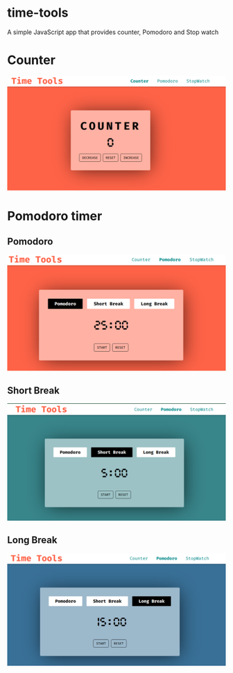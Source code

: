 # time-tools
A simple JavaScript app that provides counter, Pomodoro and Stop watch

# Counter
![Counter](/screenshots/counter_ss.png)

# Pomodoro timer
## Pomodoro  
![Pomodoro](/screenshots/pomodoro_ss1.png)
## Short Break  
![Pomodoro](/screenshots/pomodoro_ss2.png)
## Long Break  
![Pomodoro](/screenshots/pomodoro_ss3.png)

